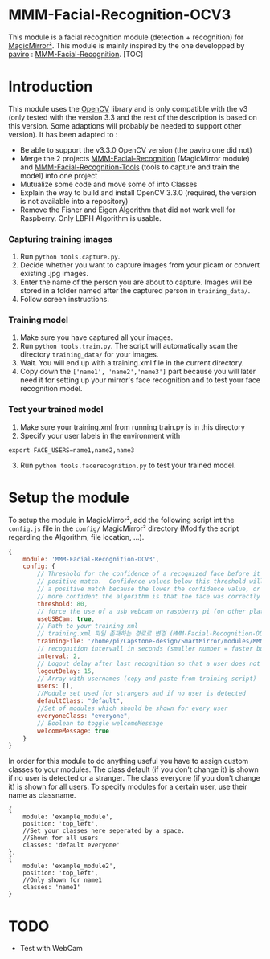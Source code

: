 
# MMM-Facial-Recognition-OCV3
This module is a facial recognition module (detection + recognition) for [MagicMirror²](https://magicmirror.builders/).
This module is mainly inspired by the one developped by [paviro](https://github.com/paviro) : [MMM-Facial-Recognition](https:https://github.com/paviro/MMM-Facial-Recognition). 
[TOC]
# Introduction
This module uses the [OpenCV](https://opencv.org/) library and is only compatible with the v3 (only tested with the version 3.3 and the rest of the description is based on this version. Some adaptions will probably be needed to support other version).
It has been adapted to :
* Be able to support the v3.3.0 OpenCV version (the paviro one did not)
* Merge the 2 projects [MMM-Facial-Recognition](https://github.com/paviro/MMM-Facial-Recognition) (MagicMirror module) and [MMM-Facial-Recognition-Tools](https://github.com/paviro/MMM-Facial-Recognition-Tools) (tools to capture and train the model) into one project
* Mutualize some code and move some of into Classes
* Explain the way to build and install OpenCV 3.3.0 (required, the version is not available into a repository)
* Remove the Fisher and Eigen Algorithm that did not work well for Raspberry. Only LBPH Algorithm is usable.


### Capturing training images
1. Run `python tools.capture.py`.
1. Decide whether you want to capture images from your picam or convert existing .jpg images.
1. Enter the name of the person you are about to capture. Images will be stored in a folder named after the captured person in `training_data/`.
1. Follow screen instructions.
### Training model
1. Make sure you have captured all your images.
1. Run `python tools.train.py`. The script will automatically scan the directory `training_data/` for your images.
1. Wait. You will end up with a training.xml file in the current directory.
1. Copy down the `['name1', 'name2','name3']` part because you will later need it for setting up your mirror's face recognition and to test your face recognition model.
### Test your trained model
1. Make sure your training.xml from running train.py is in this directory
1. Specify your user labels in the environment with
```shell=
export FACE_USERS=name1,name2,name3
```
3. Run `python tools.facerecognition.py` to test your trained model.

# Setup the module
To setup the module in MagicMirror², add the following script int the `config.js` file in the `config/` MagicMirror² directory (Modify the script regarding the Algorithm, file location, ...).
```javascript
{
    module: 'MMM-Facial-Recognition-OCV3',
    config: {
        // Threshold for the confidence of a recognized face before it's considered a
        // positive match.  Confidence values below this threshold will be considered
        // a positive match because the lower the confidence value, or distance, the
        // more confident the algorithm is that the face was correctly detected.
        threshold: 80,
        // force the use of a usb webcam on raspberry pi (on other platforms this is always true automatically)
        useUSBCam: true,
        // Path to your training xml
        // training.xml 파일 존재하는 경로로 변경 (MMM-Facial-Recognition-OCV3) 
        trainingFile: '/home/pi/Capstone-design/SmartMirror/modules/MMM-Facial-Recognition-OCV3/training.xml',
        // recognition intervall in seconds (smaller number = faster but CPU intens!)
        interval: 2,
        // Logout delay after last recognition so that a user does not get instantly logged out if he turns away from the mirror for a few seconds
        logoutDelay: 15,
        // Array with usernames (copy and paste from training script)
        users: [],
        //Module set used for strangers and if no user is detected
        defaultClass: "default",
        //Set of modules which should be shown for every user
        everyoneClass: "everyone",
        // Boolean to toggle welcomeMessage
        welcomeMessage: true
    }
}
```
In order for this module to do anything useful you have to assign custom classes to your modules. The class default (if you don't change it) is shown if no user is detected or a stranger. The class everyone (if you don't change it) is shown for all users. To specify modules for a certain user, use their name as classname.
```shell
{
    module: 'example_module',
    position: 'top_left',
    //Set your classes here seperated by a space.
    //Shown for all users
    classes: 'default everyone'
},
{
    module: 'example_module2',
    position: 'top_left',
    //Only shown for name1
    classes: 'name1'
}
```
# TODO
* Test with WebCam
[^first]: [Raspbian Stretch: Install OpenCV 3 + Python on your Raspberry Pi](https://www.pyimagesearch.com/2017/09/04/raspbian-stretch-install-opencv-3-python-on-your-raspberry-pi/) give a complete and very detailed explaination to build OpenCV 3, but based on python work environment. The choice here is to build and install the library deeply in the raspberry system.
[^second]: [How to easily install OpenCV 3+ on Raspberry Pi 2/3 in Raspbian ? (without using virtual environments)](http://pythonopencv.com/how-to-easily-install-opencv-3-on-raspberry-pi-23-in-raspbian-without-using-virtual-environments/) More synthetic but is adapted to be able to manage memory issues during compilation.
